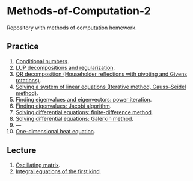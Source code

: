 # Methods-of-Computation-2
Repository with methods of computation homework.

## Practice

1. [Conditional numbers](./practice/task_01/solution.ipynb).
2. [LUP decompositions and regularization](./practice/task_02/solution.ipynb).
3. [QR decomposition (Householder reflections with pivoting and Givens rotations)](./practice/task_03/solution.ipynb).
4. [Solving a system of linear equations (Iterative method, Gauss–Seidel method)](./practice/task_04/solution.ipynb).
5. [Finding eigenvalues and eigenvectors: power iteration](./practice/task_05/solution.ipynb).
6. [Finding eigenvalues: Jacobi algorithm](./practice/task_06/solution.ipynb).
7. [Solving differential equations: finite-difference method](./practice/task_07/solution.ipynb).
8. [Solving differential equations: Galerkin method](./practice/task_08/solution.ipynb).
9. —
10. [One-dimensional heat equation](./practice/task_10/solution.ipynb).


## Lecture

1. [Oscillating matrix](./lecture/task_1/solution.ipynb).
2. [Integral equations of the first kind](./lecture/task_2/solution.ipynb).
